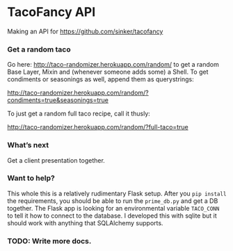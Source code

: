 # TacoFancy API

Making an API for https://github.com/sinker/tacofancy

### Get a random taco

Go here: http://taco-randomizer.herokuapp.com/random/ to get a random Base Layer,
Mixin and (whenever someone adds some) a Shell. To get condiments or seasonings 
as well, append them as querystrings:

http://taco-randomizer.herokuapp.com/random/?condiments=true&seasonings=true

To just get a random full taco recipe, call it thusly:

http://taco-randomizer.herokuapp.com/random/?full-taco=true

### What’s next

Get a client presentation together. 

### Want to help?

This whole this is a relatively rudimentary Flask setup. After you ``pip install``
the requirements, you should be able to run the ``prime_db.py`` and get a DB
together. The Flask app is looking for an environmental variable ``TACO_CONN`` to
tell it how to connect to the database. I developed this with sqlite but it should
work with anything that SQLAlchemy supports.

### TODO: Write more docs.
